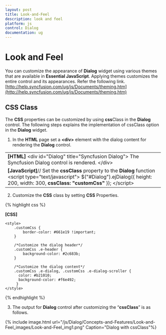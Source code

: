 ```yaml
---
layout: post
title: Look-and-Feel
description: look and feel
platform: js
control: Dialog
documentation: ug
---
```


# Look and Feel

You can customize the appearance of **Dialog** widget using various themes that are available in **Essential JavaScript**. Applying themes customizes the entire control and its appearances. Refer the following link.
[http://help.syncfusion.com/ug/js/Documents/theming.htm](http://help.syncfusion.com/ug/js/Documents/theming.htm)

## CSS Class

The **CSS** properties can be customized by using **css**Class in the **Dialog** control. The following steps explains the implementation of cssClass option in the **Dialog** widget.

1. In the **HTML** page set a **&lt;div&gt;** element with the dialog content for rendering the **Dialog** control. 

<table>
<tr>
<td>
<b>[HTML]</b>    &lt;div id="Dialog" title="Syncfusion Dialog"&gt;        The Syncfusion Dialog control is rendered.    &lt;/div&gt;</td></tr>
<tr>
<td>
<b>[JavaScript]</b>// Set the <b>cssClass</b> property to the <b>Dialog</b> function    &lt;script type="text/javascript"&gt;        $("#Dialog").ejDialog({            height: 200,            width: 300,<b>            cssClass: "customCss"</b>        });    &lt;/script&gt;</td></tr>
</table>




2. Customize the **CSS** class by setting **CSS** Properties. 



{% highlight css %}

**[CSS]**

    <style>
        .customCss {            
            border-color: #661e19 !important;
        }

        /*Customize the dialog header*/
        .customCss .e-header {
            background-color: #2c683b;
        }

        /*Customize the dialog content*/
        .customCss .e-dialog, .customCss .e-dialog-scroller {
          color: #b21010;
          background-color: #f6e492;        
         }
    </style>



{% endhighlight %}



3. The output for **Dialog** control after customizing the “**cssClass**” is as follows.

{% include image.html url="/js/Dialog/Concepts-and-Features/Look-and-Feel_images/Look-and-Feel_img1.png" Caption="Dialog with cssClass"%}











